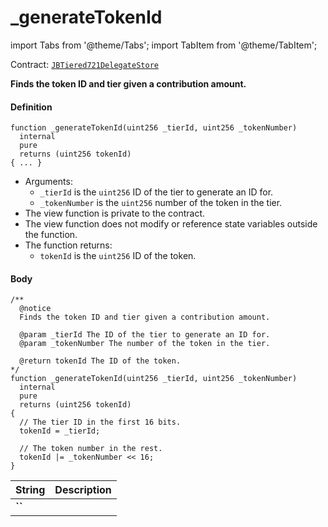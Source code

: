 # _generateTokenId

import Tabs from '@theme/Tabs';
import TabItem from '@theme/TabItem';

Contract: [`JBTiered721DelegateStore`](/dev/api/contracts/or-delegates/jbtiered721delegatestore)

**Finds the token ID and tier given a contribution amount.**

<Tabs>
<TabItem value="Step by step" label="Step by step">

#### Definition

```
function _generateTokenId(uint256 _tierId, uint256 _tokenNumber)
  internal
  pure
  returns (uint256 tokenId)
{ ... }
```

- Arguments:
  - `_tierId` is the `uint256` ID of the tier to generate an ID for.
  - `_tokenNumber` is the `uint256` number of the token in the tier.
- The view function is private to the contract.
- The view function does not modify or reference state variables outside the function.
- The function returns:
  - `tokenId` is the `uint256` ID of the token.

#### Body

</TabItem>

<TabItem value="Code" label="Code">

```
/** 
  @notice
  Finds the token ID and tier given a contribution amount. 

  @param _tierId The ID of the tier to generate an ID for.
  @param _tokenNumber The number of the token in the tier.

  @return tokenId The ID of the token.
*/
function _generateTokenId(uint256 _tierId, uint256 _tokenNumber)
  internal
  pure
  returns (uint256 tokenId)
{
  // The tier ID in the first 16 bits.
  tokenId = _tierId;

  // The token number in the rest.
  tokenId |= _tokenNumber << 16;
}
```

</TabItem>

<TabItem value="Errors" label="Errors">

|String|Description|
|-|-|
|**``**||

</TabItem>

<TabItem value="Bug bounty" label="Bug bounty">

</TabItem>
</Tabs>

